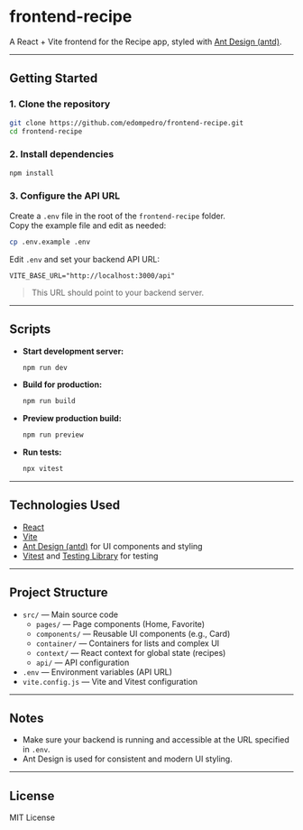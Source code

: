 # frontend-recipe

A React + Vite frontend for the Recipe app, styled with [Ant Design (antd)](https://ant.design/).

---

## Getting Started

### 1. Clone the repository

```sh
git clone https://github.com/edompedro/frontend-recipe.git
cd frontend-recipe
```

### 2. Install dependencies

```sh
npm install
```

### 3. Configure the API URL

Create a `.env` file in the root of the `frontend-recipe` folder.  
Copy the example file and edit as needed:

```sh
cp .env.example .env
```

Edit `.env` and set your backend API URL:

```
VITE_BASE_URL="http://localhost:3000/api"
```

> This URL should point to your backend server.

---

## Scripts

- **Start development server:**
  ```sh
  npm run dev
  ```
- **Build for production:**
  ```sh
  npm run build
  ```
- **Preview production build:**
  ```sh
  npm run preview
  ```
- **Run tests:**
  ```sh
  npx vitest
  ```

---

## Technologies Used

- [React](https://react.dev/)
- [Vite](https://vitejs.dev/)
- [Ant Design (antd)](https://ant.design/) for UI components and styling
- [Vitest](https://vitest.dev/) and [Testing Library](https://testing-library.com/) for testing

---

## Project Structure

- `src/` — Main source code
  - `pages/` — Page components (Home, Favorite)
  - `components/` — Reusable UI components (e.g., Card)
  - `container/` — Containers for lists and complex UI
  - `context/` — React context for global state (recipes)
  - `api/` — API configuration
- `.env` — Environment variables (API URL)
- `vite.config.js` — Vite and Vitest configuration

---

## Notes

- Make sure your backend is running and accessible at the URL specified in `.env`.
- Ant Design is used for consistent and modern UI styling.

---

## License

MIT License